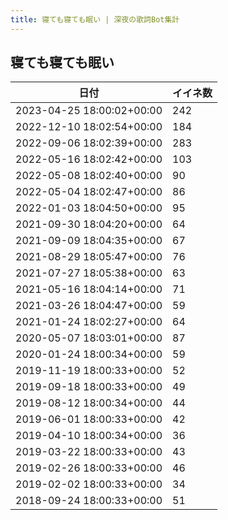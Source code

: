 ```yaml
---
title: 寝ても寝ても眠い | 深夜の歌詞Bot集計
---
```

## 寝ても寝ても眠い

|日付|イイネ数|
|-|-|
|2023-04-25 18:00:02+00:00|242|
|2022-12-10 18:02:54+00:00|184|
|2022-09-06 18:02:39+00:00|283|
|2022-05-16 18:02:42+00:00|103|
|2022-05-08 18:02:40+00:00|90|
|2022-05-04 18:02:47+00:00|86|
|2022-01-03 18:04:50+00:00|95|
|2021-09-30 18:04:20+00:00|64|
|2021-09-09 18:04:35+00:00|67|
|2021-08-29 18:05:47+00:00|76|
|2021-07-27 18:05:38+00:00|63|
|2021-05-16 18:04:14+00:00|71|
|2021-03-26 18:04:47+00:00|59|
|2021-01-24 18:02:27+00:00|64|
|2020-05-07 18:03:01+00:00|87|
|2020-01-24 18:00:34+00:00|59|
|2019-11-19 18:00:33+00:00|52|
|2019-09-18 18:00:33+00:00|49|
|2019-08-12 18:00:34+00:00|44|
|2019-06-01 18:00:33+00:00|42|
|2019-04-10 18:00:34+00:00|36|
|2019-03-22 18:00:33+00:00|43|
|2019-02-26 18:00:33+00:00|46|
|2019-02-02 18:00:33+00:00|34|
|2018-09-24 18:00:33+00:00|51|
